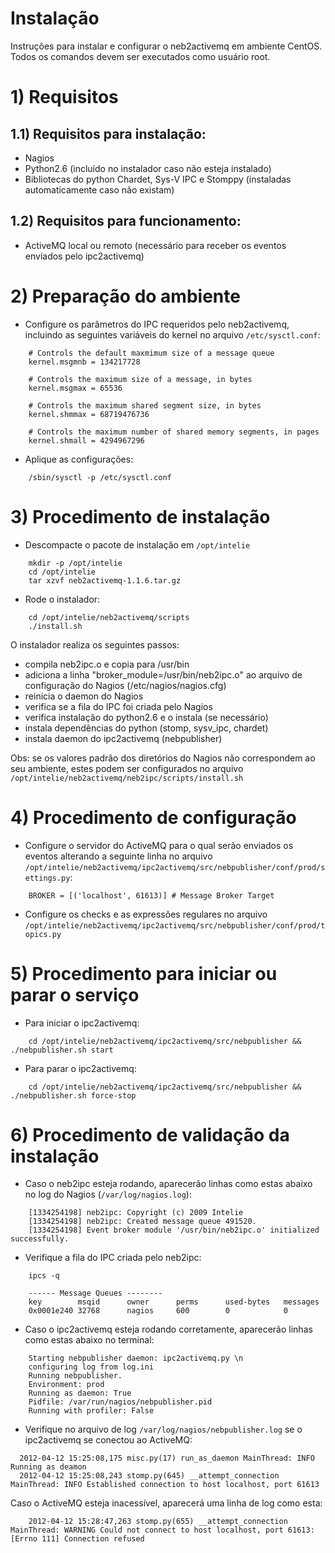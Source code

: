 Instalação
===========

Instruções para instalar e configurar o neb2activemq em ambiente CentOS. Todos os comandos devem ser executados como usuário root.

# 1) Requisitos

## 1.1) Requisitos para instalação:
* Nagios
* Python2.6 (incluído no instalador caso não esteja instalado)
* Bibliotecas do python Chardet, Sys-V IPC e Stomppy (instaladas automaticamente caso não existam)

## 1.2) Requisitos para funcionamento:
* ActiveMQ local ou remoto (necessário para receber os eventos enviados pelo ipc2activemq)

# 2) Preparação do ambiente

* Configure os parâmetros do IPC requeridos pelo neb2activemq, incluindo as seguintes variáveis do kernel no arquivo `/etc/sysctl.conf`:
```
    # Controls the default maxmimum size of a message queue
    kernel.msgmnb = 134217728

    # Controls the maximum size of a message, in bytes
    kernel.msgmax = 65536

    # Controls the maximum shared segment size, in bytes
    kernel.shmmax = 68719476736

    # Controls the maximum number of shared memory segments, in pages
    kernel.shmall = 4294967296
```

* Aplique as configurações:
```
    /sbin/sysctl -p /etc/sysctl.conf
```

# 3) Procedimento de instalação

* Descompacte o pacote de instalação em `/opt/intelie`
```
    mkdir -p /opt/intelie
    cd /opt/intelie
    tar xzvf neb2activemq-1.1.6.tar.gz
```

* Rode o instalador:
```
    cd /opt/intelie/neb2activemq/scripts
    ./install.sh
```

O instalador realiza os seguintes passos:
  * compila neb2ipc.o e copia para /usr/bin
  * adiciona a linha "broker_module=/usr/bin/neb2ipc.o" ao arquivo de configuração do Nagios (/etc/nagios/nagios.cfg)
  * reinicia o daemon do Nagios
  * verifica se a fila do IPC foi criada pelo Nagios
  * verifica instalação do python2.6 e o instala (se necessário)
  * instala dependências do python (stomp, sysv_ipc, chardet)
  * instala daemon do ipc2activemq (nebpublisher)

Obs: se os valores padrão dos diretórios do Nagios não correspondem ao seu ambiente, estes podem ser configurados no arquivo `/opt/intelie/neb2activemq/neb2ipc/scripts/install.sh`

# 4) Procedimento de configuração

* Configure o servidor do ActiveMQ para o qual serão enviados os eventos alterando a seguinte linha no arquivo `/opt/intelie/neb2activemq/ipc2activemq/src/nebpublisher/conf/prod/settings.py`:
```
    BROKER = [('localhost', 61613)] # Message Broker Target
```

* Configure os checks e as expressões regulares no arquivo `/opt/intelie/neb2activemq/ipc2activemq/src/nebpublisher/conf/prod/topics.py`

# 5) Procedimento para iniciar ou parar o serviço

* Para iniciar o ipc2activemq:
```
    cd /opt/intelie/neb2activemq/ipc2activemq/src/nebpublisher && ./nebpublisher.sh start
```

* Para parar o ipc2activemq:
```
    cd /opt/intelie/neb2activemq/ipc2activemq/src/nebpublisher && ./nebpublisher.sh force-stop
```

# 6) Procedimento de validação da instalação

* Caso o neb2ipc esteja rodando, aparecerão linhas como estas abaixo no log do Nagios (`/var/log/nagios.log`):
```
    [1334254198] neb2ipc: Copyright (c) 2009 Intelie
    [1334254198] neb2ipc: Created message queue 491520.
    [1334254198] Event broker module '/usr/bin/neb2ipc.o' initialized successfully.
```

* Verifique a fila do IPC criada pelo neb2ipc:
```
    ipcs -q

    ------ Message Queues --------
    key        msqid      owner      perms      used-bytes   messages
    0x0001e240 32768      nagios     600        0            0
```

* Caso o ipc2activemq esteja rodando corretamente, aparecerão linhas como estas abaixo no terminal:
```
    Starting nebpublisher daemon: ipc2activemq.py \n
    configuring log from log.ini
    Running nebpublisher.
    Environment: prod
    Running as daemon: True
    Pidfile: /var/run/nagios/nebpublisher.pid
    Running with profiler: False
```

* Verifique no arquivo de log `/var/log/nagios/nebpublisher.log` se o ipc2activemq se conectou ao ActiveMQ:
```
  2012-04-12 15:25:08,175 misc.py(17) run_as_daemon MainThread: INFO Running as deamon
  2012-04-12 15:25:08,243 stomp.py(645) __attempt_connection MainThread: INFO Established connection to host localhost, port 61613
```

Caso o ActiveMQ esteja inacessível, aparecerá uma linha de log como esta:
```
    2012-04-12 15:28:47,263 stomp.py(655) __attempt_connection MainThread: WARNING Could not connect to host localhost, port 61613: [Errno 111] Connection refused
```

